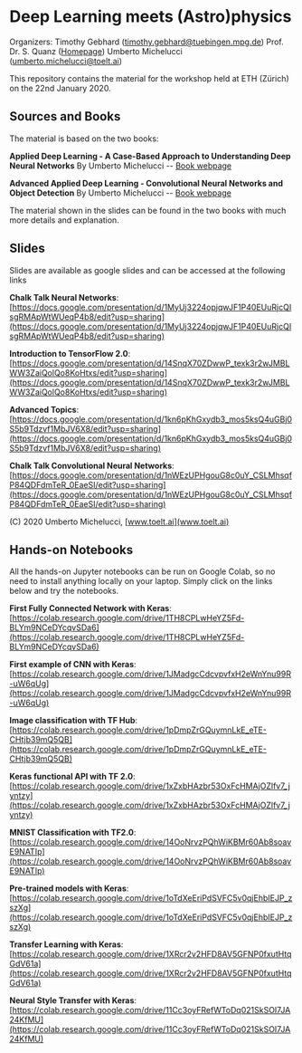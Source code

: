 # Deep Learning meets (Astro)physics

Organizers:
Timothy Gebhard ([timothy.gebhard@tuebingen.mpg.de](mailto:timothy.gebhard@tuebingen.mpg.de))
Prof. Dr. S. Quanz ([Homepage](https://www.phys.ethz.ch/the-department/people/person-detail.MTY1MzQ3.TGlzdC84NDIsMTE3MjU5OTI5OQ==.html))
Umberto Michelucci ([umberto.michelucci@toelt.ai](mailto:umberto.michelucci@toelt.ai))

This repository contains the material for the workshop held at ETH (Zürich) on the 22nd January 2020.

## Sources and Books

The material is based on the two books:

**Applied Deep Learning - A Case-Based Approach to Understanding Deep Neural Networks**
By Umberto Michelucci
-- [Book webpage](http://toe.lt/z)

**Advanced Applied Deep Learning - Convolutional Neural Networks and Object Detection**
By Umberto Michelucci -- [Book webpage](http://toe.lt/10)

The material shown in the slides can be found in the two books with much more details and explanation.

## Slides

Slides are available as google slides and can be accessed at the following links

**Chalk Talk Neural Networks**: [https://docs.google.com/presentation/d/1MyUj3224opjqwJF1P40EUuRjcQIsgRMApWtWUeqP4b8/edit?usp=sharing](https://docs.google.com/presentation/d/1MyUj3224opjqwJF1P40EUuRjcQIsgRMApWtWUeqP4b8/edit?usp=sharing)

**Introduction to TensorFlow 2.0**: [https://docs.google.com/presentation/d/14SnqX70ZDwwP_texk3r2wJMBLWW3ZaiQolQo8KoHtxs/edit?usp=sharing](https://docs.google.com/presentation/d/14SnqX70ZDwwP_texk3r2wJMBLWW3ZaiQolQo8KoHtxs/edit?usp=sharing)

**Advanced Topics**: [https://docs.google.com/presentation/d/1kn6pKhGxydb3_mos5ksQ4uGBj0S5b9Tdzvf1MbJV6X8/edit?usp=sharing](https://docs.google.com/presentation/d/1kn6pKhGxydb3_mos5ksQ4uGBj0S5b9Tdzvf1MbJV6X8/edit?usp=sharing)

**Chalk Talk Convolutional Neural Networks**: [https://docs.google.com/presentation/d/1nWEzUPHgouG8c0uY_CSLMhsqfP84QDFdmTeR_0EaeSI/edit?usp=sharing](https://docs.google.com/presentation/d/1nWEzUPHgouG8c0uY_CSLMhsqfP84QDFdmTeR_0EaeSI/edit?usp=sharing)

(C) 2020 Umberto Michelucci, [www.toelt.ai](www.toelt.ai)

## Hands-on Notebooks

All the hands-on Jupyter notebooks can be run on Google Colab, so no need to install anything locally on your laptop. Simply click on the links below and try the notebooks.

**First Fully Connected Network with Keras**: [https://colab.research.google.com/drive/1TH8CPLwHeYZ5Fd-BLYm9NCeDYcqvSDa6](https://colab.research.google.com/drive/1TH8CPLwHeYZ5Fd-BLYm9NCeDYcqvSDa6)

**First example of CNN with Keras**: [https://colab.research.google.com/drive/1JMadgcCdcvpvfxH2eWnYnu99R-uW6qUg](https://colab.research.google.com/drive/1JMadgcCdcvpvfxH2eWnYnu99R-uW6qUg)

**Image classification with TF Hub**: [https://colab.research.google.com/drive/1pDmpZrGQuymnLkE_eTE-CHtjb39mQ5QB](https://colab.research.google.com/drive/1pDmpZrGQuymnLkE_eTE-CHtjb39mQ5QB)

**Keras functional API with TF 2.0**: [https://colab.research.google.com/drive/1xZxbHAzbr53OxFcHMAjOZlfv7_jyntzy](https://colab.research.google.com/drive/1xZxbHAzbr53OxFcHMAjOZlfv7_jyntzy)

**MNIST Classification with TF2.0**: [https://colab.research.google.com/drive/14OoNrvzPQhWiKBMr60Ab8soavE9NATIp](https://colab.research.google.com/drive/14OoNrvzPQhWiKBMr60Ab8soavE9NATIp)

**Pre-trained models with Keras**: [https://colab.research.google.com/drive/1oTdXeEriPdSVFC5v0qjEhbIEJP_zszXg](https://colab.research.google.com/drive/1oTdXeEriPdSVFC5v0qjEhbIEJP_zszXg)

**Transfer Learning with Keras**: [https://colab.research.google.com/drive/1XRcr2v2HFD8AV5GFNP0fxutHtqGdV61a](https://colab.research.google.com/drive/1XRcr2v2HFD8AV5GFNP0fxutHtqGdV61a)

**Neural Style Transfer with Keras**: [https://colab.research.google.com/drive/11Cc3oyFRefWToDq021SkSOI7JA24KfMU](https://colab.research.google.com/drive/11Cc3oyFRefWToDq021SkSOI7JA24KfMU)
